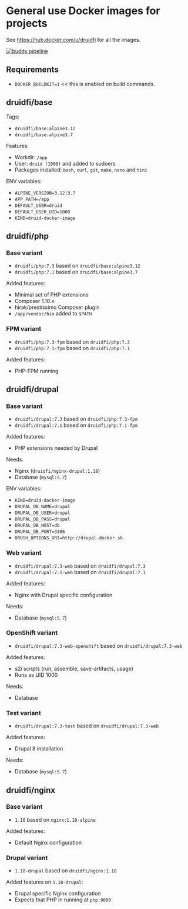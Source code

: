 # General use Docker images for projects

See https://hub.docker.com/u/druidfi for all the images.

[![buddy pipeline](https://app.buddy.works/druid/docker-images/pipelines/pipeline/247351/badge.svg?token=00e9b792cb528237d5cb48cfc2a8ef03098512d5e45465b2e948702e16c0d6e0 "buddy pipeline")](https://app.buddy.works/druid/docker-images/pipelines/pipeline/247351)

## Requirements

- `DOCKER_BUILDKIT=1` << this is enabled on build commands.

## druidfi/base

Tags:

- `druidfi/base:alpine3.12`
- `druidfi/base:alpine3.7`

Features:

- Workdir: `/app`
- User: `druid (1000)` and added to sudoers
- Packages installed: `bash`, `curl`, `git`, `make`, `nano` and `tini`

ENV variables:

- `ALPINE_VERSION=3.12|3.7`
- `APP_PATH=/app`
- `DEFAULT_USER=druid`
- `DEFAULT_USER_UID=1000`
- `KIND=druid-docker-image`

## druidfi/php

### Base variant

- `druidfi/php:7.3` based on `druidfi/base:alpine3.12`
- `druidfi/php:7.1` based on `druidfi/base:alpine3.7`

Added features:

- Minimal set of PHP extensions
- Composer 1.10.x
- hirak/prestissimo Composer plugin
- `/app/vendor/bin` added  to `$PATH`

### FPM variant

- `druidfi/php:7.3-fpm` based on `druidfi/php:7.3`
- `druidfi/php:7.1-fpm` based on `druidfi/php:7.1`

Added features:

- PHP-FPM running

## druidfi/drupal

### Base variant

- `druidfi/drupal:7.3` based on `druidfi/php:7.3-fpm`
- `druidfi/drupal:7.1` based on `druidfi/php:7.1-fpm`

Added features:

- PHP extensions needed by Drupal

Needs:

- Nginx (`druidfi/nginx-drupal:1.18`)
- Database (`mysql:5.7`)

ENV variables:

- `KIND=druid-docker-image`
- `DRUPAL_DB_NAME=drupal`
- `DRUPAL_DB_USER=drupal`
- `DRUPAL_DB_PASS=drupal`
- `DRUPAL_DB_HOST=db`
- `DRUPAL_DB_PORT=3306`
- `DRUSH_OPTIONS_URI=http://drupal.docker.sh`

### Web variant

- `druidfi/drupal:7.3-web` based on `druidfi/drupal:7.3`
- `druidfi/drupal:7.1-web` based on `druidfi/drupal:7.1`

Added features:

- Nginx with Drupal specific configuration

Needs:

- Database (`mysql:5.7`)

### OpenShift variant

- `druidfi/drupal:7.3-web-openshift` based on `druidfi/drupal:7.3-web`

Added features:

- s2i scripts (run, assemble, save-artifacts, usage)
- Runs as UID 1000

Needs:

- Database

### Test variant

- `druidfi/drupal:7.3-test` based on `druidfi/drupal:7.3-web`

Added features:

- Drupal 8 installation

Needs:

- Database (`mysql:5.7`)

## druidfi/nginx

### Base variant

- `1.18` based on `nginx:1.18-alpine`

Added features:

- Default Nginx configuration

### Drupal variant

- `1.18-drupal` based on `druidfi/nginx:1.18`

Added features on `1.18-drupal`:

- Drupal specific Nginx configuration
- Expects that PHP in running at `php:9000`

